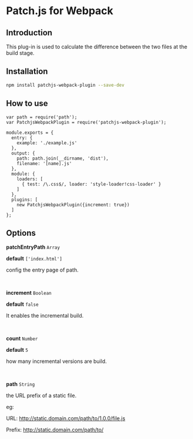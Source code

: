 # Patch.js for Webpack


## Introduction

This plug-in is used to calculate the difference between the two files at the build stage.

## Installation

```bash
npm install patchjs-webpack-plugin --save-dev
```

## How to use

```
var path = require('path');
var PatchjsWebpackPlugin = require('patchjs-webpack-plugin');

module.exports = {
  entry: {
    example: './example.js'
  },
  output: {
    path: path.join(__dirname, 'dist'),
    filename: '[name].js'
  },
  module: {
    loaders: [
      { test: /\.css$/, loader: 'style-loader!css-loader' }
    ]
  },
  plugins: [
    new PatchjsWebpackPlugin({increment: true})
  ]
};

```

## Options

**patchEntryPath** `Array`

**default** `['index.html']`

config the entry page of path.

<br/>

**increment** `Boolean`

**default** `false`

It enables the incremental build.

<br/>

**count** `Number`

**default** `5`

how many incremental versions are build.

<br/>

**path** `String`

the URL prefix of a static file.

eg: 

URL: http://static.domain.com/path/to/1.0.0/file.js

Prefix: http://static.domain.com/path/to/






